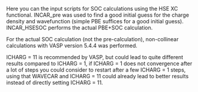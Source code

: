 Here you can the input scripts for SOC calculations using the HSE XC functional.
INCAR_pre was used to find a good initial guess for the charge density and wavefunction (simple PBE suffices for a good initial guess).
INCAR_HSESOC performs the actual PBE+SOC calculation.

For the actual SOC calculation (not the pre-calculation), non-collinear calculations with VASP version 5.4.4 was performed.

ICHARG = 11 is recommended by VASP, but could lead to quite different results compared to ICHARG = 1, 
if ICHARG = 1 does not convergence after a lot of steps you could consider to restart after a few ICHARG = 1 steps, 
using that WAVECAR and ICHARG = 11 could already lead to better results instead of directly setting ICHARG = 11.
